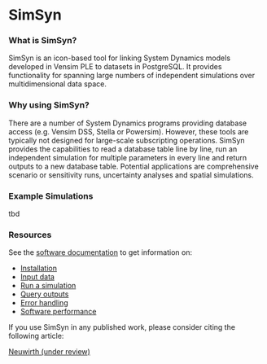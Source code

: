 # SimSyn

### What is SimSyn?

SimSyn is an icon-based tool for linking System Dynamics models developed in Vensim PLE to datasets in PostgreSQL. It provides functionality for spanning large numbers of independent simulations over multidimensional data space. 

### Why using SimSyn?

There are a number of System Dynamics programs providing database access (e.g. Vensim DSS, Stella or Powersim). However, these tools are typically not designed for large-scale subscripting operations. SimSyn provides the capabilities to read a database table line by line, run an independent simulation for multiple parameters in every line and return outputs to a new database table. Potential applications are comprehensive scenario or sensitivity runs, uncertainty analyses and spatial simulations.

### Example Simulations

tbd

### Resources

See the [software documentation](https://github.com/simsynser/SimSyn/wiki) to get information on:

 * [Installation](https://github.com/simsynser/SimSyn/wiki/Installation)
 * [Input data](https://github.com/simsynser/SimSyn/wiki/Input-data)
 * [Run a simulation](https://github.com/simsynser/SimSyn/wiki/Run-a-simulation)
 * [Query outputs](https://github.com/simsynser/SimSyn/wiki/Query-outputs)
 * [Error handling](https://github.com/simsynser/SimSyn/wiki/Error-handling)
 * [Software performance](https://github.com/simsynser/SimSyn/wiki/Software-performance)
 

If you use SimSyn in any published work, please consider citing the following article:

[Neuwirth (under review)](https://github.com/simsynser/SimSyn/wiki/References)

 
